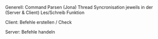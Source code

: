 Generell:
Command Parsen (Jona)
Thread Syncronisation jeweils in der (Server & Client) Les/Schreib Funktion

Client:
Befehle erstellen / Check

Server:
Befehle handeln
